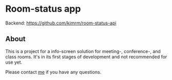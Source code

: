 # Room-status app

Backend: https://github.com/kimrm/room-status-api

## About

This is a project for a info-screen solution for meeting-, conference-, and class rooms. It's in its first stages of development and not recommended for use yet.

Please contact [me](https://github.com/kimrm) if you have any questions.
